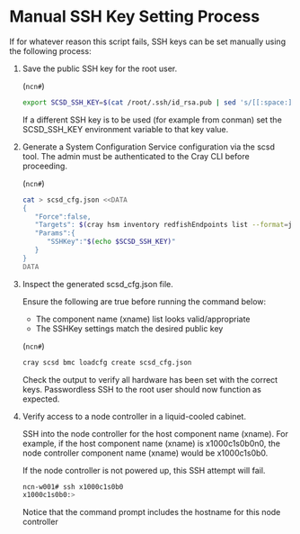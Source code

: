# Manual SSH Key Setting Process
If for whatever reason this script fails, SSH keys can be set manually using the following process:

1. Save the public SSH key for the root user.

   (`ncn#`)
   ```bash
   export SCSD_SSH_KEY=$(cat /root/.ssh/id_rsa.pub | sed 's/[[:space:]]*$//')
   ```

   If a different SSH key is to be used (for example from conman) set the
   SCSD_SSH_KEY environment variable to that key value.

1. Generate a System Configuration Service configuration via the scsd tool.
The admin must be authenticated to the Cray CLI before proceeding.

   (`ncn#`)
   ```bash
   cat > scsd_cfg.json <<DATA
   {
      "Force":false,
      "Targets": $(cray hsm inventory redfishEndpoints list --format=json | jq '[.RedfishEndpoints[] | .ID]' | sed 's/^/ /'),
      "Params":{
         "SSHKey":"$(echo $SCSD_SSH_KEY)"
      }
   }
   DATA
   ```

1. Inspect the generated scsd_cfg.json file.

   Ensure the following are true before running the command below:

   * The component name (xname) list looks valid/appropriate
   * The SSHKey settings match the desired public key

   (`ncn#`)
   ```bash
   cray scsd bmc loadcfg create scsd_cfg.json
   ```

   Check the output to verify all hardware has been set with the correct keys. Passwordless SSH to the root
   user should now function as expected.

1. Verify access to a node controller in a liquid-cooled cabinet.

   SSH into the node controller for the host component name (xname). For example, if the host component name (xname) is x1000c1s0b0n0, the
   node controller component name (xname) would be x1000c1s0b0.

   If the node controller is not powered up, this SSH attempt will fail.

   ```bash
   ncn-w001# ssh x1000c1s0b0
   x1000c1s0b0:>
   ```

   Notice that the command prompt includes the hostname for this node controller

